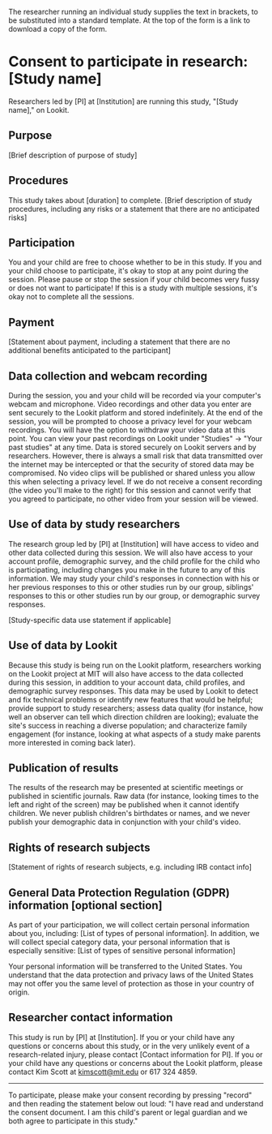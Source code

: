 The researcher running an individual study supplies the text in brackets, to be substituted into a standard template. At the top of the form is a link to download a copy of the form.

# Consent to participate in research: [Study name]

Researchers led by [PI] at [Institution] are running this study, "[Study name]," on Lookit.

## Purpose

[Brief description of purpose of study]

## Procedures

This study takes about [duration] to complete. [Brief description of study procedures, including any risks or a statement that there are no anticipated risks]

## Participation

You and your child are free to choose whether to be in this study. If you and your child choose to participate, it's okay to stop at any point during the session. Please pause or stop the session if your child becomes very fussy or does not want to participate! If this is a study with multiple sessions, it's okay not to complete all the sessions.

## Payment

[Statement about payment, including a statement that there are no additional benefits anticipated to the participant]

## Data collection and webcam recording

During the session, you and your child will be recorded via your computer's webcam and microphone. Video recordings and other data you enter are sent securely to the Lookit platform and stored indefinitely. At the end of the session, you will be prompted to choose a privacy level for your webcam recordings. You will have the option to withdraw your video data at this point. You can view your past recordings on Lookit under "Studies" -> "Your past studies" at any time.
Data is stored securely on Lookit servers and by researchers. However, there is always a small risk that data transmitted over the internet may be intercepted or that the security of stored data may be compromised.
No video clips will be published or shared unless you allow this when selecting a privacy level. If we do not receive a consent recording (the video you'll make to the right) for this session and cannot verify that you agreed to participate, no other video from your session will be viewed.

## Use of data by study researchers

The research group led by [PI] at [Institution] will have access to video and other data collected during this session. We will also have access to your account profile, demographic survey, and the child profile for the child who is participating, including changes you make in the future to any of this information. We may study your child's responses in connection with his or her previous responses to this or other studies run by our group, siblings' responses to this or other studies run by our group, or demographic survey responses.

[Study-specific data use statement if applicable]

## Use of data by Lookit 

Because this study is being run on the Lookit platform, researchers working on the Lookit project at MIT will also have access to the data collected during this session, in addition to your account data, child profiles, and demographic survey responses. This data may be used by Lookit to detect and fix technical problems or identify new features that would be helpful; provide support to study researchers; assess data quality (for instance, how well an observer can tell which direction children are looking); evaluate the site's success in reaching a diverse population; and characterize family engagement (for instance, looking at what aspects of a study make parents more interested in coming back later).

## Publication of results

The results of the research may be presented at scientific meetings or published in scientific journals. Raw data (for instance, looking times to the left and right of the screen) may be published when it cannot identify children. We never publish children's birthdates or names, and we never publish your demographic data in conjunction with your child's video.

## Rights of research subjects

[Statement of rights of research subjects, e.g. including IRB contact info]

## General Data Protection Regulation (GDPR) information [optional section]

As part of your participation, we will collect certain personal information about you, including: [List of types of personal information]. In addition, we will collect special category data, your personal information that is especially sensitive: [List of types of sensitive personal information]

Your personal information will be transferred to the United States. You understand that the data protection and privacy laws of the United States may not offer you the same level of protection as those in your country of origin.

## Researcher contact information

This study is run by [PI] at [Institution]. If you or your child have any questions or concerns about this study, or in the very unlikely event of a research-related injury, please contact [Contact information for PI]. 
If you or your child have any questions or concerns about the Lookit platform, please contact Kim Scott at kimscott@mit.edu or 617 324 4859.

---

To participate, please make your consent recording by pressing "record" and then reading the statement below out loud:
"I have read and understand the consent document. I am this child's parent or legal guardian and we both agree to participate in this study."
